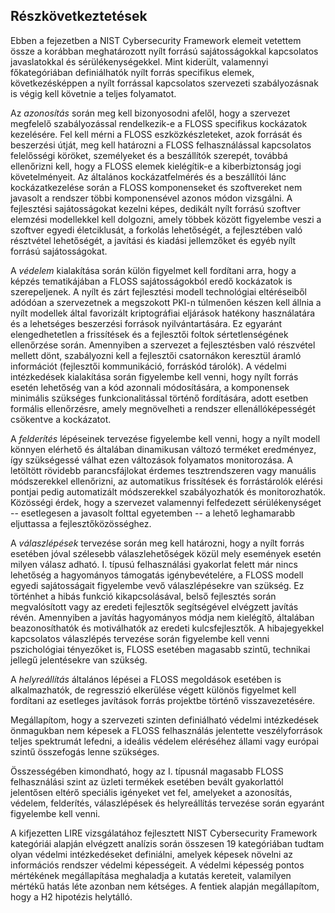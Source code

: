 Részkövetkeztetések
---------------------

Ebben a fejezetben a NIST Cybersecurity Framework elemeit vetettem össze a korábban meghatározott nyílt forrású sajátosságokkal kapcsolatos javaslatokkal és sérülékenységekkel. Mint kiderült, valamennyi főkategóriában definiálhatók nyílt forrás specifikus elemek, következésképpen a nyílt forrással kapcsolatos szervezeti szabályozásnak is végig kell követnie a teljes folyamatot.

Az *azonosítás* során meg kell bizonyosodni afelől, hogy a szervezet megfelelő szabályozással rendelkezik-e a FLOSS specifikus kockázatok kezelésére. Fel kell mérni a FLOSS eszközkészleteket, azok forrását és beszerzési útját, meg kell határozni a FLOSS felhasználással kapcsolatos felelősségi köröket, személyeket és a beszállítók szerepét, továbbá ellenőrizni kell, hogy a FLOSS elemek kielégítik-e a kiberbiztonság jogi követelményeit. Az általános kockázatfelmérés és a beszállítói lánc kockázatkezelése során a FLOSS komponenseket és szoftvereket nem javasolt a rendszer többi komponensével azonos módon vizsgálni. A fejlesztési sajátosságokat kezelni képes, dedikált nyílt forrású szoftver elemzési modellekkel kell dolgozni, amely többek között figyelembe veszi a szoftver egyedi életciklusát, a forkolás lehetőségét, a fejlesztében való résztvétel lehetőségét, a javítási és kiadási jellemzőket és egyéb nyílt forrású sajátosságokat.

A *védelem* kialakítása során külön figyelmet kell fordítani arra, hogy a képzés tematikájában a FLOSS sajátosságokból eredő kockázatok is szerepeljenek. A nyílt és zárt fejlesztési modell technológiai eltéréseiből adódóan a szervezetnek a megszokott PKI-n túlmenően készen kell állnia a nyílt modellek által favorizált kriptográfiai eljárások hatékony használatára és a lehetséges beszerzési források nyilvántartására. Ez egyaránt elengedhetetlen a frissítések és a fejlesztői foltok sértetlenségének ellenőrzése során. Amennyiben a szervezet a fejlesztésben való részvétel mellett dönt, szabályozni kell a fejlesztői csatornákon keresztül áramló információt (fejlesztői kommunikáció, forráskód tárolók). A védelmi intézkedések kialakítása során figyelembe kell venni, hogy nyílt forrás esetén lehetőség van a kód azonnali módosítására, a komponensek minimális szükséges funkcionalitással történő fordítására, adott esetben formális ellenőrzésre, amely megnövelheti a rendszer ellenállóképességét csökentve a kockázatot. 

A *felderítés* lépéseinek tervezése figyelembe kell venni, hogy a nyílt modell könnyen elérhető és általában dinamikusan változó terméket eredményez, így szükségessé válhat ezen változások folyamatos monitorozása. A letöltött rövidebb parancsfájlokat érdemes tesztrendszeren vagy manuális módszerekkel ellenőrizni, az automatikus frissítések és forrástárolók elérési pontjai pedig automatizált módszerekkel szabályozhatók és monitorozhatók. Közösségi érdek, hogy a szervezet valamennyi felfedezett sérülékenységet -- esetlegesen a javasolt folttal egyetemben -- a lehető leghamarabb eljuttassa a fejlesztőközösséghez. 

A *válaszlépések* tervezése során meg kell határozni, hogy a nyílt forrás esetében jóval szélesebb válaszlehetőségek közül mely események esetén milyen válasz adható. I. típusú felhasználási gyakorlat felett már nincs lehetőség a hagyományos támogatás igénybevételére, a FLOSS modell egyedi sajátosságait figyelembe vevő válaszlépésekre van szükség. Ez történhet a hibás funkció kikapcsolásával, belső fejlesztés során megvalósított vagy az eredeti fejlesztők segítségével elvégzett javítás révén. Amennyiben a javítás hagyományos módja nem kielégítő, általában beazonosíthatók és motiválhatók az eredeti kulcsfejlesztők. A hibajegyekkel kapcsolatos válaszlépés tervezése során figyelembe kell venni pszichológiai tényezőket is, FLOSS esetében magasabb szintű, technikai jellegű jelentésekre van szükség.

A *helyreállítás* általános lépései a FLOSS megoldások esetében is alkalmazhatók, de regresszió elkerülése végett különös figyelmet kell fordítani az esetleges javítások forrás projektbe történő visszavezetésére. 

Megállapítom, hogy a szervezeti szinten definiálható védelmi intézkedések önmagukban nem képesek a FLOSS felhasználás jelentette veszélyforrások teljes spektrumát lefedni, a ideális védelem eléréséhez állami vagy európai szintű összefogás lenne szükséges.

Összességében kimondható, hogy az I. típusnál magasabb FLOSS felhasználási szint az üzleti termékek esetében bevált gyakorlattól jelentősen eltérő speciális igényeket vet fel, amelyeket a azonosítás, védelem, felderítés, válaszlépések és helyreállítás tervezése során egyaránt figyelembe kell venni. 

A kifjezetten LIRE vizsgálatához fejlesztett NIST Cybersecurity Framework kategóriái alapján elvégzett analízis során összesen 19 kategóriában tudtam olyan védelmi intézkedéseket definiálni, amelyek képesek növelni az információs rendszer védelmi képességeit. A védelmi képesség pontos mértékének megállapítása meghaladja a kutatás kereteit, valamilyen mértékű hatás léte azonban nem kétséges. 
A fentiek alapján megállapítom, hogy a H2 hipotézis helytálló. 


